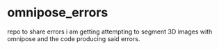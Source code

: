 # omnipose_errors
repo to share errors i am getting attempting to segment 3D images with omnipose and the code producing said errors.

